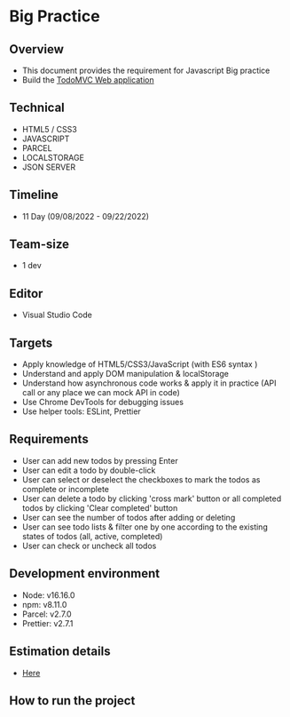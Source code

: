 # Big Practice

## Overview

-   This document provides the requirement for Javascript Big practice
-   Build the [TodoMVC Web application](https://todomvc.com/examples/react/#/)

## Technical

-   HTML5 / CSS3
-   JAVASCRIPT
-   PARCEL
-   LOCALSTORAGE
-   JSON SERVER

## Timeline

-   11 Day (09/08/2022 - 09/22/2022)

## Team-size

-   1 dev

## Editor

-   Visual Studio Code

## Targets

-   Apply knowledge of HTML5/CSS3/JavaScript (with ES6 syntax )
-   Understand and apply DOM manipulation & localStorage
-   Understand how asynchronous code works & apply it in practice (API call or any place we can mock API in code)
-   Use Chrome DevTools for debugging issues
-   Use helper tools: ESLint, Prettier

## Requirements

-   User can add new todos by pressing Enter
-   User can edit a todo by double-click
-   User can select or deselect the checkboxes to mark the todos as complete or incomplete
-   User can delete a todo by clicking 'cross mark' button or all completed todos by clicking 'Clear completed' button
-   User can see the number of todos after adding or deleting
-   User can see todo lists & filter one by one according to the existing states of todos (all, active, completed)
-   User can check or uncheck all todos

## Development environment

-   Node: v16.16.0
-   npm: v8.11.0
-   Parcel: v2.7.0
-   Prettier: v2.7.1

## Estimation details

-   [Here](https://docs.google.com/document/d/1RRXo4uTTMMn2L32HTMmyaj8FoVtvBUt6tM3lDp-SybA/edit#heading=h.wpo9uvo0ojfm)

## How to run the project
